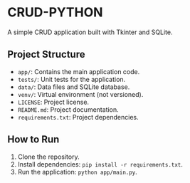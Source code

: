 # CRUD-PYTHON

A simple CRUD application built with Tkinter and SQLite.

## Project Structure

- `app/`: Contains the main application code.
- `tests/`: Unit tests for the application.
- `data/`: Data files and SQLite database.
- `venv/`: Virtual environment (not versioned).
- `LICENSE`: Project license.
- `README.md`: Project documentation.
- `requirements.txt`: Project dependencies.

## How to Run

1. Clone the repository.
2. Install dependencies: `pip install -r requirements.txt`.
3. Run the application: `python app/main.py`.